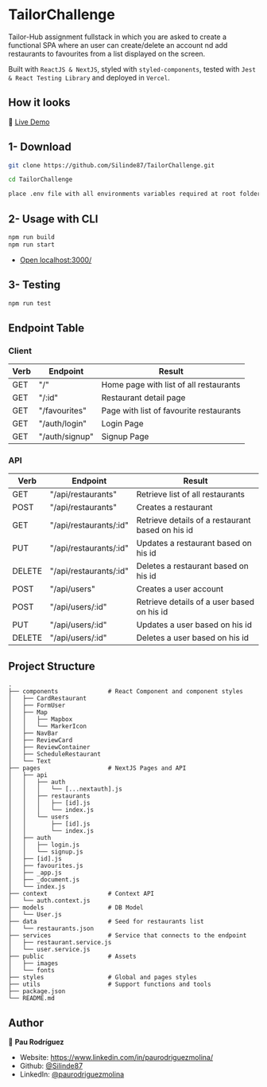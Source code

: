 # TailorChallenge
Tailor-Hub assignment fullstack in which you are asked to create a functional SPA where an user can create/delete an account nd add restaurants to favourites from a list displayed on the screen.

Built with ```ReactJS & NextJS```, styled with ```styled-components```, tested with ```Jest & React Testing Library``` and deployed in ```Vercel```.

## How it looks

🔗 [Live Demo](https://tailor-challenge.vercel.app/)


## 1- Download

```sh
git clone https://github.com/Silinde87/TailorChallenge.git

cd TailorChallenge

place .env file with all environments variables required at root folder
```

## 2- Usage with CLI
```sh
npm run build
npm run start 
```
- [Open localhost:3000/](http://localhost:3000/)

## 3- Testing
```sh
npm run test
```


## Endpoint Table

### Client
Verb | Endpoint | Result
------------ | ------------- | -------------
GET | "/" | Home page with list of all restaurants
GET | "/:id" | Restaurant detail page
GET | "/favourites" | Page with list of favourite restaurants
GET | "/auth/login" | Login Page
GET | "/auth/signup" | Signup Page

### API
Verb | Endpoint | Result
------------ | ------------- | -------------
GET | "/api/restaurants" | Retrieve list of all restaurants
POST | "/api/restaurants" | Creates a restaurant
GET | "/api/restaurants/:id" | Retrieve details of a restaurant based on his id
PUT | "/api/restaurants/:id" | Updates a restaurant based on his id
DELETE | "/api/restaurants/:id" | Deletes a restaurant based on his id
POST | "/api/users" | Creates a user account
POST | "/api/users/:id" | Retrieve details of a user based on his id
PUT | "/api/users/:id" | Updates a user based on his id
DELETE | "/api/users/:id" | Deletes a user based on his id


## Project Structure

    .
    ├── components              # React Component and component styles
    │   ├── CardRestaurant
    │   ├── FormUser
    │   ├── Map
    │   │   ├── Mapbox
    │   │   └── MarkerIcon
    │   ├── NavBar
    │   ├── ReviewCard
    │   ├── ReviewContainer
    │   ├── ScheduleRestaurant
    │   └── Text
    ├── pages                   # NextJS Pages and API
    │   ├── api
    │   │   ├── auth
    │   │   │   └── [...nextauth].js
    │   │   ├── restaurants
    │   │   │   ├── [id].js
    │   │   │   └── index.js
    │   │   └── users
    │   │       ├── [id].js
    │   │       └── index.js  
    │   ├── auth
    │   │   ├── login.js
    │   │   └── signup.js
    │   ├── [id].js
    │   ├── favourites.js
    │   ├── _app.js
    │   ├── _document.js
    │   └── index.js
    ├── context                 # Context API
    │   └── auth.context.js
    ├── models                  # DB Model
    │   └── User.js
    ├── data                    # Seed for restaurants list
    │   └── restaurants.json      
    ├── services                # Service that connects to the endpoint
    │   ├── restaurant.service.js
    │   └── user.service.js
    ├── public                  # Assets
    │   ├── images
    │   └── fonts
    ├── styles                  # Global and pages styles
    ├── utils                   # Support functions and tools
    ├── package.json    
    └── README.md

## Author

👤 **Pau Rodríguez**

* Website:  https://www.linkedin.com/in/paurodriguezmolina/
* Github: [@Silinde87](https://github.com/Silinde87)
* LinkedIn: [@paurodriguezmolina](https://linkedin.com/in/paurodriguezmolina)